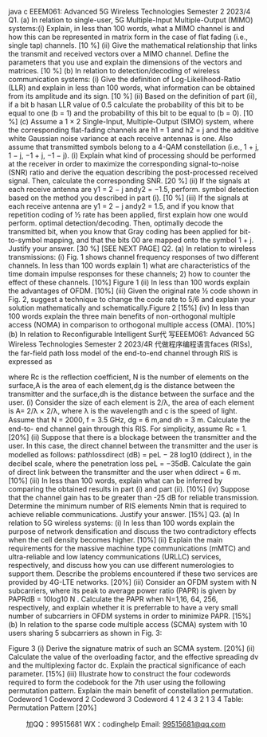 java c
EEEM061:       Advanced 5G Wireless Technologies 
Semester 2   2023/4 
Q1. 
(a)                         In   relation to single-user, 5G   Multiple-Input   Multiple-Output   (MIMO) systems:(i)                            Explain,   in   less than   100 words, what a   MIMO   channel   is   and   how   this   can   be      represented   in   matrix form   in the case of flat fading   (i.e.,   single tap)   channels. [10 %] 
(ii)                      Give   the   mathematical   relationship   that   links the   transmit   and   received   vectors over a   MIMO channel.   Define   the   parameters that you   use   and      explain the dimensions of the vectors   and   matrices. [10 %] 
(b)                      In   relation to   detection/decoding   of wireless   communication   systems:
(i)                            Give the   definition of   Log-Likelihood-Ratio   (LLR) and explain   in   less than   100   words, what   information can   be obtained from   its amplitude   and   its   sign. [10 %] 
(ii)                         Based   on the definition of   part   (ii),   if a   bit   b   hasan   LLR   value   of   0.5   calculate   the   probability of this   bit to   be equal to one   (b    =    1)   and the   probability of            this   bit to   be   equal to   (b   =   0). [10 %] 
(c)                         Assume   a   1   ×   2 Single-Input,   Multiple-Output   (SIMO) system, where the
corresponding flat-fading channels are h1       =    1   and h2      =   j and the additive white   Gaussian   noise variance at   each   receive antennas   is one. Also   assume that transmitted symbols   belong to a 4-QAM constellation   (i.e.,   1   +   j,   1   −   j,   −1   +   j,   −1   −   j). 
(i)                            Explain what   kind   of   processing should   be   performed   at the   receiver   in
order to   maximize the corresponding signal-to-noise   (SNR)   ratio and derive   the equation describing the   post-processed   received signal. Then, calculate   the corresponding SNR. [20 %] 
(ii)                         If the signals at   each   receive antenna   are   y1       =   2   − j   andy2       =   −1.5,
perform. symbol detection   based on the   method you   described   in   part   (i). [10 %] 
(iii)                      If the signals at   each   receive antenna   are   y1         =   2   − j   andy2       =    1.5,    and   if   you   know that   repetition coding of ½   rate   has   been   applied, first   explain      how one would   perform. optimal detection/decoding. Then,   optimally decode the transmitted   bit, when you   know that Gray coding   has   been applied for   bit-to-symbol   mapping, and that the   bits   00 are   mapped   onto   the symbol   1   +   j. Justify your answer. 
[30 %] [SEE NEXT PAGE]
Q2. 
(a)                        In   relation to wireless transmissions:
(i)                            Fig.   1   shows channel frequency   responses of two different   channels.   In   less than   100 words explain   1) what are   characteristics   of the time domain   impulse   responses for these channels; 2)   how to counter   the   effect of these   channels. [10%] Figure   1
(ii)                         In   less than   100 words explain the advantages   of   OFDM. [10%] 
(iii)                   Given   the   original   rate   ½   code   shown   in   Fig.   2,   suggest   a   technique   to      change the code   rate to 5/6 and   explain your   solution   mathematically   and schematically.Figure   2 [15%] 
(iv)                      In   less than   100 words explain the three   main   benefits   of   non-orthogonal   multiple access   (NOMA)   in comparison to orthogonal   multiple   access (OMA). [10%] 
(b)                      In   relation to   Reconfigurable   Intelligent   Sur代 写EEEM061: Advanced 5G Wireless Technologies Semester 2 2023/4R
代做程序编程语言faces   (RISs),   the      far-field   path   loss   model of the end-to-end channel through   RIS   is   expressed   as

where Rc    is the   reflection coefficient, N is the   number   of elements   on   the   surface,A is   the   area   of   each   element,dg      is   the   distance   between   the transmitter and the surface,dh      is the distance   between the   surface and   the   user.
(i)                               Consider the size of each   element   is 2/λ,    the   area   of   each   element   is   A= 2/λ × 2/λ, where λ is the wavelength   and   c   is the   speed   of   light. Assume   that   N   =   2000,   f   =   3.5 GHz, dg       =   6   m,and    dℎ  =   3   m. Calculate the end-to-   end channel gain through this   RIS.   For simplicity, assume   Rc       =    1. [20%] 
(ii)                      Suppose that   there   is   a   blockage   between   the   transmitter   and   the   user.   In this case, the   direct channel   between the transmitter   and the   user   is      modelled as follows:
patℎlossdirect   (dB)   =   peL   − 28   log10   (ddirect   ),
in the decibel scale, where the   penetration   loss peL    =   −35dB.
Calculate the gain of direct   link   between the transmitter   and the   user   when   ddirect      =   6   m. [10%] 
(iii)                      In   less than   100 words, explain what   can   be   inferred   by comparing   the   obtained   results   in   part   (i) and   part   (ii). [10%] 
(iv)                   Suppose that   the   channel   gain   has   to   be   greater   than   -25   dB   for   reliable   transmission.   Determine the   minimum   number of   RIS elements Nmin that   is   required to achieve   reliable communications. Justify your answer. [15%]
Q3. 
(a)                         In   relation to   5G wireless systems:
(i)                            In   less than   100 words explain the   purpose   of   network densification   and   discuss the two contradictory effects when the   cell   density   becomes higher. [10%] 
(ii)                         Explain the   main   requirements for the   massive   machine type
communications   (mMTC) and   ultra-reliable and   low   latency communications   (URLLC) services,   respectively, and   discuss   how you can   use different   numerologies to support them.      Describe the   problems encountered   if these two services are   provided   by 4G-LTE   networks. [20%] 
(iii)                   Consider   an   OFDM   system   with   N   subcarriers,   where   its   peak   to   average      power   ratio   (PAPR)   is given   by PAPRdB =   10log10 N . Calculate the   PAPR   when   N=1,16,   64,   256,   respectively, and explain whether   it   is   preferrable   to   have a very small   number of subcarriers   in   OFDM   systems   in   order   to minimize   PAPR. [15%] 
(b)                      In   relation to   the   sparse   code   multiple   access   (SCMA)   system   with   10   users   sharing   5   subcarriers as shown   in   Fig.   3:

Figure   3
(i)                         Derive the signature   matrix   of   such   an   SCMA   system. [20%] 
(ii)                      Calculate the   value   of the   overloading   factor,   and   the   effective   spreading   dv and   the   multiplexing factor dc. Explain the   practical significance of   each   parameter. [15%] 
(iii)                      Illustrate   how to construct the four codewords   required to form   the   codebook   for the 7th   user   using the   following   permutation   pattern.   Explain the   main benefit of constellation   permutation.
Codeword 1 
Codeword 2 
Codeword   3 
Codeword 4 
1 
2 
4 
3 
2 
1 
3 
4 
Table: Permutation Pattern 
[20%] 







         
加QQ：99515681  WX：codinghelp  Email: 99515681@qq.com
